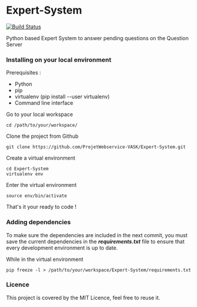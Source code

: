 Expert-System
=============

[![Build Status](https://travis-ci.org/ProjetWebservice-VASK/Expert-System.svg)](https://travis-ci.org/ProjetWebservice-VASK/Expert-System)

Python based Expert System to answer pending questions on the Question Server

### Installing on your local environment

Prerequisites :
* Python
* pip
* virtualenv (pip install --user virtualenv)
* Command line interface

Go to your local workspace
```
cd /path/to/your/workspace/
```
Clone the project from Github
``` 
git clone https://github.com/ProjetWebservice-VASK/Expert-System.git
```
Create a virtual environment
```
cd Expert-System
virtualenv env
```
Enter the virtual environment
```
source env/bin/activate
```
That's it your ready to code !

### Adding dependencies

To make sure the dependencies are included in the next commit, you must save the current dependencies in the ***requirements.txt*** file to ensure that every development environment is up to date.

While in the virtual environment
```
pip freeze -l > /path/to/your/workspace/Expert-System/requirements.txt
```

### Licence

This project is covered by the MIT Licence, feel free to reuse it.


